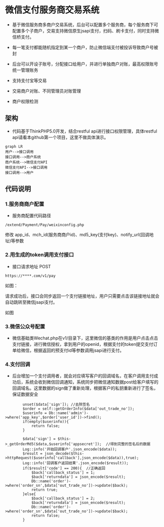  # 微信支付服务商交易系统

- 基于微信服务商多商户交易系统，后台可以配置多个服务商，每个服务商下可配置多个子商户，交易支持微信原生jsapi支付，扫码、刷卡支付，同时支持微信桥支付。

- 每一笔支付都能随机指定到某一个商户，防止微信端支付被投诉导致商户号被封

- 后台可以开设子账号，分配接口给用户，并进行单独商户对账，最高权限账号统一管理账务

- 支持支付宝等交易 
- 交易商户对账、不同管理员对账管理
- 商户权限检测

## 架构
- 代码基于ThinkPHP5.0开发，结合restful api进行接口权限管理，具体restful api请看本github第一个项目，这里不做具体演示。



```
graph LR
用户-->接口调用
接口调用-->商户系统
商户系统-->微信支付API
微信支付API-->接口调用
接口调用-->用户
```


## 代码说明
### 1.服务商商户配置

-  服务商配置代码路径
```
/extend/Payment/Pay/weixinconfig.php
```
修改 app_id、mch_id(服务商商户id)、md5_key(支付key)、notify_url(回调地址)等参数

### 2.用生成的token调用支付接口
- 接口请求地址 POST

```
https://****.com/v1/pay
```
如图：

请求成功后，接口会同步返回一个支付链接地址，用户只需要点击该链接地址就会自动跳转至微信jsapi支付。

如图

### 3.微信公众号配置

- 微信基础类Wechat.php在v1/目录下，这里微信的基类的作用是用户点击点击支付链接，进行微信授权，拿到用户的openid，根据支付的token提交支付订单给微信，根据返回的预支付id等参数调用jsapi进行支付。

### 4.支付回调
- 后台增加一个支付调用者，就会对应填写客户的回调域名，在客户调用支付成功后，系统会收到微信回调通知，系统同步把微信通知数据post给客户填写的回调域名。这里数据的sign做了重新处理，根据客户的私钥重新进行了签名，保证数据安全

```
        unset($data['sign']); //去除签名
		$order = self::getOrderInfo($data['out_trade_no']);
		$userinfo = Db::name('admin')->where('app_key',$order['user_id'])->find();
		if(empty($userinfo)){
			return false;
		}

		$data['sign'] = $this->_getOrderMd5($data,$userinfo['appsecret']);  //得到完整的签名后的数据
		Log::info('开始回调客户'.json_encode($data));
		$result = json_decode($this->httpRequest($userinfo['callback'],json_encode($data)),true);
		Log::info('回调客户返回结果'.json_encode($result));
		if($result['code'] == 200){  //正确返回
			$back['callback_status'] = 1;
			$back['returndata'] = json_encode($result);
			Db::name('order')->where('order_sn',$data['out_trade_no'])->update($back);
			return true;
		}else{
			$back['callback_status'] = 2;
			$back['returndata'] = json_encode($result);
			Db::name('order')->where('order_sn',$data['out_trade_no'])->update($back);
			return false;
		}
```

